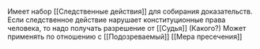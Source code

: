 Имеет набор [[Следственные действия]] для собирания доказательств. Если следственное действие нарушает конституционные права человека, то надо получать разрешение от [[Судья]] (Какого?)
Может применять по отношению с [[Подозреваемый]] [[Мера пресечения]]